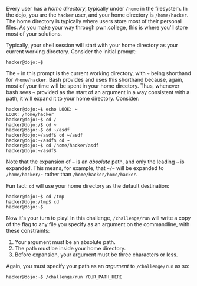 Every user has a _home directory_, typically under `/home` in the filesystem.
In the dojo, you are the `hacker` user, and your home directory is `/home/hacker`.
The home directory is typically where users store most of their personal files.
As you make your way through pwn.college, this is where you'll store most of your solutions.

Typically, your shell session will start with your home directory as your current working directory.
Consider the initial prompt:

```console
hacker@dojo:~$
```

The `~` in this prompt is the current working directory, with `~` being shorthand for `/home/hacker`.
Bash provides and uses this shorthand because, again, most of your time will be spent in your home directory.
Thus, whenever bash sees `~` provided as the start of an argument in a way consistent with a path, it will expand it to your home directory.
Consider:

```console
hacker@dojo:~$ echo LOOK: ~
LOOK: /home/hacker
hacker@dojo:~$ cd /
hacker@dojo:/$ cd ~
hacker@dojo:~$ cd ~/asdf
hacker@dojo:~/asdf$ cd ~/asdf
hacker@dojo:~/asdf$ cd ~
hacker@dojo:~$ cd /home/hacker/asdf
hacker@dojo:~/asdf$
```

Note that the expansion of `~` is an _absolute_ path, and only the leading `~` is expanded.
This means, for example, that `~/~` will be expanded to `/home/hacker/~` rather than `/home/hacker/home/hacker`.

Fun fact: `cd` will use your home directory as the default destination:

```console
hacker@dojo:~$ cd /tmp
hacker@dojo:/tmp$ cd
hacker@dojo:~$
```

Now it's your turn to play!
In this challenge, `/challenge/run` will write a copy of the flag to any file you specify as an argument on the commandline, with these constraints:

1. Your argument must be an absolute path.
2. The path must be inside your home directory.
3. Before expansion, your argument must be three characters or less.

Again, you must specify your path as an _argument_ to `/challenge/run` as so:

```console
hacker@dojo:~$ /challenge/run YOUR_PATH_HERE
```
